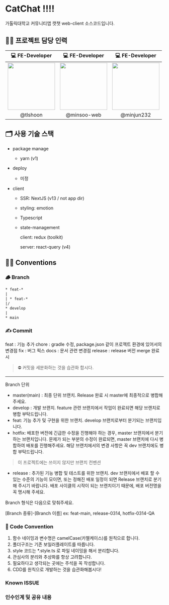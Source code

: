 # CatChat !!!!

가톨릭대학교 커뮤니티앱 캣챗 web-client 소스코드입니다.

## 👨‍💻 프로젝트 담당 인력

|                                                          💻 FE-Developer                                                           |                                                                                     💻 FE-Developer                                                                                     |                                                            💻 FE-Developer                                                            |
| :--------------------------------------------------------------------------------------------------------------------------------: | :-------------------------------------------------------------------------------------------------------------------------------------------------------------------------------------: | :-----------------------------------------------------------------------------------------------------------------------------------: |
| <a href='https://github.com/tlshoon'><img width="150" height="150" src="https://avatars.githubusercontent.com/u/87574833?v=4"></a> | <a href='https://github.com/Minsoo-web'><img width="150" height="150" src="https://avatars1.githubusercontent.com/u/57122180?s=200&u=b32867107508426379c28b1d0c2fd8963912a5dd&v=4"></a> | <a href='https://github.com/minjun232'><img width="150" height="150" src="https://avatars.githubusercontent.com/u/126582929?v=4"></a> |
|                                                              @tlshoon                                                              |                                                                                       @minsoo-web                                                                                       |                                                              @minjun232                                                               |

## 🗂 사용 기술 스택

- package manage

  - yarn (v1)

- deploy

  - 미정

- client

  - SSR: NextJS (v13 / not app dir)
  - styling: emotion
  - Typescript
  - state-management

    client: redux (toolkit)

    server: react-query (v4)

## 👨‍⚖️ Conventions

### 🪵 Branch

```txt
* feat-*
|
| * feat-*
|/
* develop
|
* main
```

### ✍️ Commit

feat : 기능 추가
chore : gradle 수정, package.json 같이 프로젝트 환경에 있어서의 변경점
fix : 버그 픽스
docs : 문서 관련 변경점
release : release 버전 merge 완료 시

> ⛔️ 커밋을 세분화하는 것을 습관화 합시다.

---

Branch 단위

- master(main) : 최종 단위 브랜치. Release 완료 시 master에 최종적으로 병합해주세요.
- develop : 개발 브랜치. feature 관련 브랜치에서 작업이 완료되면 해당 브랜치로 병합 부탁드립니다.
- feat: 기능 추가 및 구현을 위한 브랜치. develop 브랜치로부터 분기되는 브랜치입니다.
- hotfix: 배포한 버전에 긴급한 수정을 진행해야 하는 경우, master 브랜치에서 분기하는 브랜치입니다.
  문제가 되는 부분의 수정이 완료되면, master 브랜치에 다시 병합하여 배포를 진행해주세요.
  해당 브랜치에서의 변경 사항은 꼭 dev 브랜치에도 병합 부탁드립니다.

> 이 프로젝트에는 쓰이지 않지만 브랜치 컨벤션

- release : 추가된 기능 병합 및 테스트를 위한 브랜치.
  dev 브랜치에서 배포 할 수 있는 수준의 기능이 모이면, 또는 정해진 배포 일정이 되면 Release 브랜치로 분기해 주시기 바랍니다.
  배포 사이클의 시작이 되는 브랜치이기 때문에, 배포 버전명을 꼭 명시해 주세요.

Branch 형식은 다음으로 맞춰주세요.

[Branch 종류]-[Branch 이름]
ex: feat-main, release-0314, hotfix-0314-QA

### 📝 Code Convention

1. 함수 네이밍과 변수명은 camelCase(카멜케이스)를 원칙으로 합니다.
2. 폴더구조는 기존 보일러플레이트를 따릅니다.
3. style 코드는 \*.style.ts 로 파일 네이밍을 해서 분리합니다.
4. 관심사의 분리와 추상화를 항상 고려합니다.
5. 필요하다고 생각되는 곳에는 주석을 꼭 작성합니다.
6. CDD를 원칙으로 개발하는 것을 습관화해봅시다!

### Known ISSUE

### 인수인계 및 공유 내용
